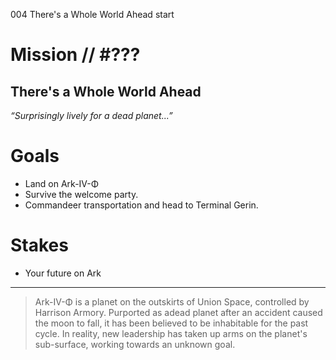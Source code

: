 004
There's a Whole World Ahead
start

# Mission // #???

## There's a Whole World Ahead

*“Surprisingly lively for a dead planet...”*  


# Goals

- Land on Ark-IV-Φ
- Survive the welcome party.
- Commandeer transportation and head to Terminal Gerin.

# Stakes

- Your future on Ark

---

> Ark-IV-Φ is a planet on the outskirts of Union Space, controlled by Harrison Armory. Purported as adead planet after an accident caused the moon to fall, it has been believed to be inhabitable for the past cycle. In reality, new leadership has taken up arms on the planet's sub-surface, working towards an unknown goal.
